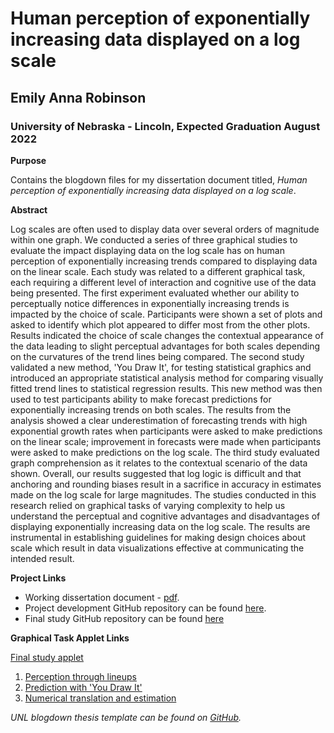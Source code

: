 # Human perception of exponentially increasing data displayed on a log scale
## Emily Anna Robinson
### University of Nebraska - Lincoln, Expected Graduation August 2022

**Purpose**

Contains the blogdown files for my dissertation document titled, *Human perception of exponentially increasing data displayed on a log scale*. 

**Abstract**

Log scales are often used to display data over several orders of magnitude within one graph. We conducted a series of three graphical studies to evaluate the impact displaying data on the log scale has on human perception of exponentially increasing trends compared to displaying data on the linear scale. Each study was related to a different graphical task, each requiring a different level of interaction and cognitive use of the data being presented. The first experiment evaluated whether our ability to perceptually notice differences in exponentially increasing trends is impacted by the choice of scale. Participants were shown a set of plots and asked to identify which plot appeared to differ most from the other plots. Results indicated the choice of scale changes the contextual appearance of the data leading to slight perceptual advantages for both scales depending on the curvatures of the trend lines being compared. The second study validated a new method, 'You Draw It', for testing statistical graphics and introduced an appropriate statistical analysis method for comparing visually fitted trend lines to statistical regression results. This new method was then used to test participants ability to make forecast predictions for exponentially increasing trends on both scales. The results from the analysis showed a clear underestimation of forecasting trends with high exponential growth rates when participants were asked to make predictions on the linear scale; improvement in forecasts were made when participants were asked to make predictions on the log scale. The third study evaluated graph comprehension as it relates to the contextual scenario of the data shown. Overall, our results suggested that log logic is difficult and that anchoring and rounding biases result in a sacrifice in accuracy in estimates made on the log scale for large magnitudes. The studies conducted in this research relied on graphical tasks of varying complexity to help us understand the perceptual and cognitive advantages and disadvantages of displaying exponentially increasing data on the log scale. The results are instrumental in establishing guidelines for making design choices about scale which result in data visualizations effective at communicating the intended result.

**Project Links**
+ Working dissertation document -  [pdf](https://earobinson95.github.io/EmilyARobinson-UNL-dissertation/thesis.pdf).
+ Project development GitHub repository can be found [here](https://github.com/srvanderplas/Perception-of-Log-Scales).
+ Final study GitHub repository can be found [here](https://github.com/earobinson95/log-perception-prolific)

**Graphical Task Applet Links**

[Final study applet](https://shiny.srvanderplas.com/perception-of-statistical-graphics/)

1. [Perception through lineups](https://shiny.srvanderplas.com/log-study/)
2. [Prediction with 'You Draw It'](https://emily-robinson.shinyapps.io/you-draw-it-pilot-app/)
3. [Numerical translation and estimation](https://shiny.srvanderplas.com/estimation/)


*UNL blogdown thesis template can be found on [GitHub](https://github.com/unl-statistics/UNL-thesisdown-template).*